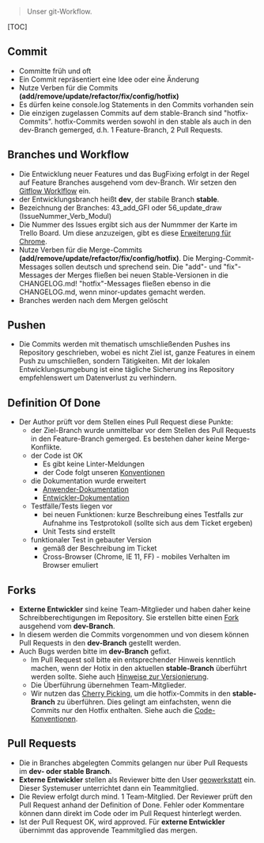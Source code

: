 >Unser git-Workflow.

[TOC]

## Commit
* Committe früh und oft
* Ein Commit repräsentiert eine Idee oder eine Änderung
* Nutze Verben für die Commits **(add/remove/update/refactor/fix/config/hotfix)**
* Es dürfen keine console.log Statements in den Commits vorhanden sein
* Die einzigen zugelassen Commits auf dem stable-Branch sind "hotfix-Commits". hotfix-Commits werden sowohl in den stable als auch in den dev-Branch gemerged, d.h. 1 Feature-Branch, 2 Pull Requests.

## Branches und Workflow
* Die Entwicklung neuer Features und das BugFixing erfolgt in der Regel auf Feature Branches ausgehend vom dev-Branch. Wir setzen den [Gitflow Worklflow](https://www.atlassian.com/git/tutorials/comparing-workflows#gitflow-workflow) ein.
* der Entwicklungsbranch heißt **dev**, der stabile Branch **stable**.
* Bezeichnung der Branches: 43_add_GFI oder 56_update_draw (IssueNummer_Verb_Modul)
* Die Nummer des Issues ergibt sich aus der Nummmer der Karte im Trello Board. Um diese anzuzeigen, gibt es diese [Erweiterung für Chrome](https://chrome.google.com/webstore/detail/trello-card-numbers/kadpkdielickimifpinkknemjdipghaf).
* Nutze Verben für die Merge-Commits **(add/remove/update/refactor/fix/config/hotfix)**. Die Merging-Commit-Messages sollen deutsch und sprechend sein. Die "add"- und "fix"-Messages der Merges fließen bei neuen Stable-Versionen in die CHANGELOG.md! "hotfix"-Messages fließen ebenso in die CHANGELOG.md, wenn minor-updates gemacht werden.
* Branches werden nach dem Mergen gelöscht

## Pushen
* Die Commits werden mit thematisch umschließenden Pushes ins Repository geschrieben, wobei es nicht Ziel ist, ganze Features in einem Push zu umschließen, sondern Tätigkeiten. Mit der lokalen Entwicklungsumgebung ist eine tägliche Sicherung ins Repository empfehlenswert um Datenverlust zu verhindern.

## Definition Of Done
* Der Author prüft vor dem Stellen eines Pull Request diese Punkte:
    - der Ziel-Branch wurde unmittelbar vor dem Stellen des Pull Requests in den Feature-Branch gemerged. Es bestehen daher keine Merge-Konflikte.
    - der Code ist OK
        - Es gibt keine Linter-Meldungen
        - der Code folgt unseren [Konventionen](conventions.md)
    - die Dokumentation wurde erweitert
        - [Anwender-Dokumentation](doc.md)
        - [Entwickler-Dokumentation](doc/remoteinterface.md)
    - Testfälle/Tests liegen vor
        - bei neuen Funktionen: kurze Beschreibung eines Testfalls zur Aufnahme ins Testprotokoll (sollte sich aus dem Ticket ergeben)
        - Unit Tests sind erstellt
    - funktionaler Test in gebauter Version
        - gemäß der Beschreibung im Ticket
        - Cross-Browser (Chrome, IE 11, FF) - mobiles Verhalten im Browser emuliert

## Forks
* **Externe Entwickler** sind keine Team-Mitglieder und haben daher keine Schreibberechtigungen im Repository. Sie erstellen bitte einen [Fork](https://bitbucket.org/lgv-g12/lgv/fork) ausgehend vom **dev-Branch**.
* In diesem werden die Commits vorgenommen und von diesem können Pull Requests in den **dev-Branch** gestellt werden.
* Auch Bugs werden bitte im **dev-Branch** gefixt.
    - Im Pull Request soll bitte ein entsprechender Hinweis kenntlich machen, wenn der Hotix in den aktuellen **stable-Branch** überführt werden sollte. Siehe auch [Hinweise zur Versionierung](doc/Versionierung.md).
    - Die Überführung übernehmen Team-Mitglieder.
    - Wir nutzen das [Cherry Picking](https://git-scm.com/docs/git-cherry-pick), um die hotfix-Commits in den **stable-Branch** zu überführen. Dies gelingt am einfachsten, wenn die Commits nur den Hotfix enthalten. Siehe auch die [Code-Konventionen](conventions.md).

## Pull Requests
* Die in Branches abgelegten Commits gelangen nur über Pull Requests im **dev- oder stable Branch**.
* **Externe Entwickler** stellen als Reviewer bitte den User [geowerkstatt](https://bitbucket.org/geowerkstatt) ein. Dieser Systemuser unterrichtet dann ein Teammitglied.
* Die Review erfolgt durch mind. 1 Team-Mitglied. Der Reviewer prüft den Pull Request anhand der Definition of Done. Fehler oder Kommentare können dann direkt im Code oder im Pull Request hinterlegt werden.
* Ist der Pull Request OK, wird approved. Für **externe Entwickler** übernimmt das approvende Teammitglied das mergen.
